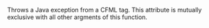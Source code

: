 Throws a Java exception from a CFML tag. This attribute is mutually exclusive with all other argments of this function.